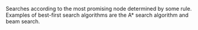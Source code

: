 Searches according to the most promising node determined by some rule. Examples of best-first search algorithms are the A* search algorithm and beam search.